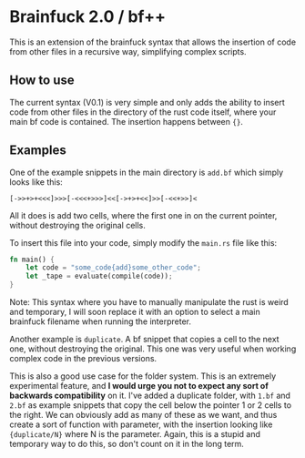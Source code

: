 # Brainfuck 2.0 / bf++
This is an extension of the brainfuck syntax that allows the insertion of code from other files in a recursive way,
simplifying complex scripts.

## How to use
The current syntax (V0.1) is very simple and only adds the ability to insert code from other files in the directory of
the rust code itself, where your main bf code is contained. The insertion happens
between `{}`.

## Examples
One of the example snippets in the main directory is `add.bf` which simply looks like this:
```bf
[->>+>+<<<]>>>[-<<<+>>>]<<[->+>+<<]>>[-<<+>>]<
```
All it does is add two cells, where the first one in on the current pointer, without destroying the original cells.

To insert this file into your code, simply modify the `main.rs` file like this:

```rust
fn main() {
    let code = "some_code{add}some_other_code";
    let _tape = evaluate(compile(code));
}
```
Note: This syntax where you have to manually manipulate the rust is weird and temporary, I will soon replace it with
an option to select a main brainfuck filename when running the interpreter.

Another example is `duplicate`. A bf snippet that copies a cell to the next one, without destroying the original. This
one was very useful when working complex code in the previous versions.

This is also a good use case for the folder system. This is an extremely experimental feature, and **I would urge you
not to expect any sort of backwards compatibility** on it. I've added a duplicate folder, with `1.bf` and `2.bf` as
example snippets that copy the cell below the pointer 1 or 2 cells to the right. We can obviously add as many of
these as we want, and thus create a sort of function with parameter, with the insertion looking like `{duplicate/N}`
where N is the parameter. Again, this is a stupid and temporary way to do this, so don't count on it in the long term.